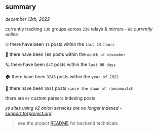 
## summary
_december 12th, 2022_

currently tracking `130` groups across `238` relays & mirrors - _`86` currently online_

⏲ there have been `15` posts within the `last 24 hours`

🦈 there have been `168` posts within the `month of december`

🪐 there have been `847` posts within the `last 90 days`

🏚 there have been `3245` posts within the `year of 2022`

🦕 there have been `5531` posts `since the dawn of ransomwatch`

there are `67` custom parsers indexing posts

_`20` sites using v2 onion services are no longer indexed - [support.torproject.org](https://support.torproject.org/onionservices/v2-deprecation/)_

> see the project [README](https://github.com/joshhighet/ransomwatch#ransomwatch--) for backend technicals
